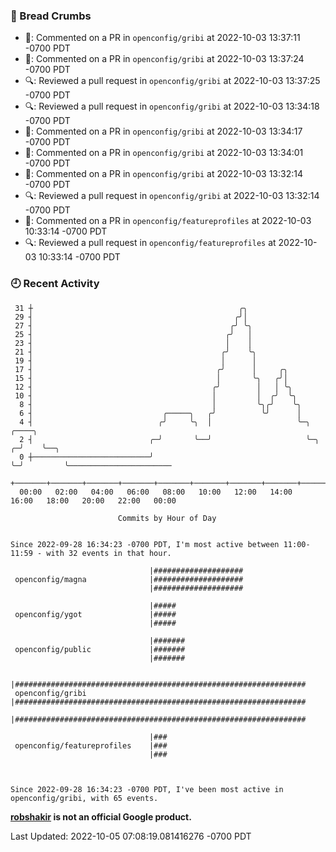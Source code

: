 ### 🍞 Bread Crumbs

 * 💬: Commented on a PR in  `openconfig/gribi` at 2022-10-03 13:37:11 -0700 PDT
 * 💬: Commented on a PR in  `openconfig/gribi` at 2022-10-03 13:37:24 -0700 PDT
 * 🔍: Reviewed a pull request in  `openconfig/gribi` at 2022-10-03 13:37:25 -0700 PDT
 * 🔍: Reviewed a pull request in  `openconfig/gribi` at 2022-10-03 13:34:18 -0700 PDT
 * 💬: Commented on a PR in  `openconfig/gribi` at 2022-10-03 13:34:17 -0700 PDT
 * 💬: Commented on a PR in  `openconfig/gribi` at 2022-10-03 13:34:01 -0700 PDT
 * 💬: Commented on a PR in  `openconfig/gribi` at 2022-10-03 13:32:14 -0700 PDT
 * 🔍: Reviewed a pull request in  `openconfig/gribi` at 2022-10-03 13:32:14 -0700 PDT
 * 💬: Commented on a PR in  `openconfig/featureprofiles` at 2022-10-03 10:33:14 -0700 PDT
 * 🔍: Reviewed a pull request in  `openconfig/featureprofiles` at 2022-10-03 10:33:14 -0700 PDT

### 🕘 Recent Activity
```
 31 ┼                                              ╭╮
 29 ┤                                             ╭╯│
 27 ┤                                            ╭╯ ╰╮
 25 ┤                                           ╭╯   │
 23 ┤                                           │    │
 21 ┤                                          ╭╯    ╰╮
 19 ┤                                          │      │
 17 ┤                                         ╭╯      │     ╭╮
 15 ┤                                         │       ╰╮   ╭╯│
 12 ┤                                        ╭╯        │   │ ╰╮
 10 ┤                                        │         │  ╭╯  ╰╮
  8 ┤                                        │         ╰╮╭╯    ╰╮
  6 ┤                             ╭─────╮   ╭╯          ╰╯      │
  4 ┤                            ╭╯     ╰╮  │                   ╰─╮     ╭────╮
  2 ┤                          ╭─╯       ╰──╯                     ╰─╮ ╭─╯    ╰──╮
  0 ┼──────────────────────────╯                                    ╰─╯         ╰───────────────────────
    +───────+───────+───────+───────+───────+───────+───────+───────+───────+───────+───────+───────+────
  00:00   02:00   04:00   06:00   08:00   10:00   12:00   14:00   16:00   18:00   20:00   22:00   00:00   

						Commits by Hour of Day


Since 2022-09-28 16:34:23 -0700 PDT, I'm most active between 11:00-11:59 - with 32 events in that hour.

```



```
                               |####################
 openconfig/magna              |####################
                               |####################

                               |#####
 openconfig/ygot               |#####
                               |#####

                               |#######
 openconfig/public             |#######
                               |#######

                               |#################################################################
 openconfig/gribi              |#################################################################
                               |#################################################################

                               |###
 openconfig/featureprofiles    |###
                               |###



Since 2022-09-28 16:34:23 -0700 PDT, I've been most active in openconfig/gribi, with 65 events.

```
**[robshakir](mailto:robjs@google.com) is not an official Google product.**  


Last Updated: 2022-10-05 07:08:19.081416276 -0700 PDT
